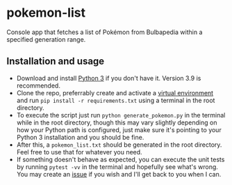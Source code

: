 # pokemon-list
Console app that fetches a list of Pokémon from Bulbapedia within a specified generation range.

## Installation and usage
- Download and install [Python 3](https://www.python.org/downloads/) if you don't have it. Version 3.9 is recommended.
- Clone the repo, preferrably create and activate a [virtual environment](https://docs.python.org/3/tutorial/venv.html) and run `pip install -r requirements.txt` using a terminal in the root directory.
- To execute the script just run `python generate_pokemon.py` in the terminal while in the root directory, though this may vary slightly depending on how your Python path is configured, just make sure it's pointing to your Python 3 installation and you should be fine.
- After this, a `pokemon_list.txt` should be generated in the root directory. Feel free to use that for whatever you need.
- If something doesn't behave as expected, you can execute the unit tests by running `pytest -vv` in the terminal and hopefully see what's wrong. You may create an [issue](https://github.com/jvillarreal7/pokemon-list/issues) if you wish and I'll get back to you when I can.

